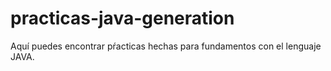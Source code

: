 # practicas-java-generation
Aquí puedes encontrar pŕacticas hechas para fundamentos con el lenguaje JAVA.
